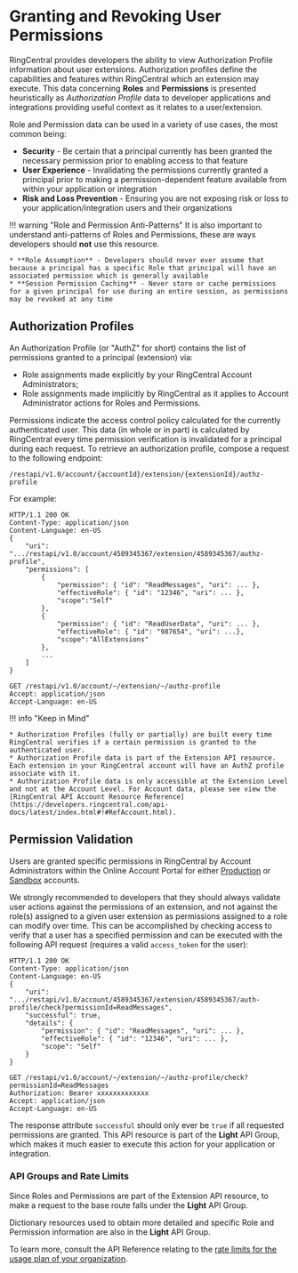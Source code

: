 # Granting and Revoking User Permissions

RingCentral provides developers the ability to view Authorization Profile information about user extensions. Authorization profiles define the capabilities and features within RingCentral which an extension may execute. This data concerning **Roles** and **Permissions** is presented heuristically as *Authorization Profile* data to developer applications and integrations providing useful context as it relates to a user/extension.

Role and Permission data can be used in a variety of use cases, the most common being:

* **Security** - Be certain that a principal currently has been granted the necessary permission prior to enabling access to that feature
* **User Experience** - Invalidating the permissions currently granted a principal prior to making a permission-dependent feature available from within your application or integration
* **Risk and Loss Prevention** - Ensuring you are not exposing risk or loss to your application/integration users and their organizations

!!! warning "Role and Permission Anti-Patterns"
    It is also important to understand anti-patterns of Roles and Permissions, these are ways developers should **not** use this resource.
    
    * **Role Assumption** - Developers should never ever assume that because a principal has a specific Role that principal will have an associated permission which is generally available
    * **Session Permission Caching** - Never store or cache permissions for a given principal for use during an entire session, as permissions may be revoked at any time

## Authorization Profiles

An Authorization Profile (or "AuthZ" for short) contains the list of permissions granted to a principal (extension) via:

* Role assignments made explicitly by your RingCentral Account Administrators;
* Role assignments made implicitly by RingCentral as it applies to Account Administrator actions for Roles and Permissions.

Permissions indicate the access control policy calculated for the currently authenticated user. This data (in whole or in part) is calculated by RingCentral every time permission verification is invalidated for a principal during each request. To retrieve an authorization profile, compose a request to the following endpoint:

    /restapi/v1.0/account/{accountId}/extension/{extensionId}/authz-profile

For example: 

```http tab="Response"
HTTP/1.1 200 OK
Content-Type: application/json
Content-Language: en-US
{
    "uri": ".../restapi/v1.0/account/4589345367/extension/4589345367/authz-profile",
    "permissions": [
        {
            "permission": { "id": "ReadMessages", "uri": ... }, 
            "effectiveRole": { "id": "12346", "uri": ... }, 
            "scope":"Self"
        },
        {
            "permission": { "id": "ReadUserData", "uri": ... }, 
            "effectiveRole": { "id": "987654", "uri": ...}, 
            "scope":"AllExtensions"
        },
        ...
    ]
}
```

```http tab="Request"
GET /restapi/v1.0/account/~/extension/~/authz-profile
Accept: application/json
Accept-Language: en-US
```

!!! info "Keep in Mind"

    * Authorization Profiles (fully or partially) are built every time RingCentral verifies if a certain permission is granted to the authenticated user.
    * Authorization Profile data is part of the Extension API resource. Each extension in your RingCentral account will have an AuthZ profile associate with it. 
    * Authorization Profile data is only accessible at the Extension Level and not at the Account Level. For Account data, please see view the [RingCentral API Account Resource Reference](https://developers.ringcentral.com/api-docs/latest/index.html#!#RefAccount.html).

## Permission Validation

Users are granted specific permissions in RingCentral by Account Administrators within the Online Account Portal for either [Production](https://service.ringcentral.com) or [Sandbox](https://service.devtest.ringcentral.com) accounts.

We strongly recommended to developers that they should always validate user actions against the permissions of an extension, and not against the role(s) assigned to a given user extension as permissions assigned to a role can modify over time. This can be accomplished by checking access to verify that a user has a specified permission and can be executed with the following API request (requires a valid `access_token` for the user):

```http tab="Response"
HTTP/1.1 200 OK
Content-Type: application/json
Content-Language: en-US
{
    "uri": ".../restapi/v1.0/account/4589345367/extension/4589345367/auth-profile/check?permissionId=ReadMessages",
    "successful": true,
    "details": {
        "permission": { "id": "ReadMessages", "uri": ... },
        "effectiveRole": { "id": "12346", "uri": ... },
        "scope": "Self"
    }
}
```

```http tab="Request"
GET /restapi/v1.0/account/~/extension/~/authz-profile/check?permissionId=ReadMessages
Authorization: Bearer xxxxxxxxxxxxx
Accept: application/json
Accept-Language: en-US
```

The response attribute `successful` should only ever be `true` if all requested permissions are granted. This API resource is part of the **Light** API Group, which makes it much easier to execute this action for your application or integration.

###  API Groups and Rate Limits

Since Roles and Permissions are part of the Extension API resource, to make a request to the base route falls under the **Light** API Group.

Dictionary resources used to obtain more detailed and specific Role and Permission information are also in the **Light** API Group.

To learn more, consult the API Reference relating to the [rate limits for the usage plan of your organization](https://developers.ringcentral.com/api-docs/latest/index.html#!#RateLimitDetails.html).